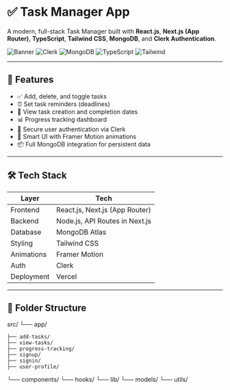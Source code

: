 # ✅ Task Manager App

A modern, full-stack Task Manager built with **React.js**, **Next.js (App Router)**, **TypeScript**, **Tailwind CSS**, **MongoDB**, and **Clerk Authentication**.

![Banner](https://img.shields.io/badge/Next.js-v14+-black?style=for-the-badge&logo=next.js)
![Clerk](https://img.shields.io/badge/Auth-Clerk-red?style=for-the-badge&logo=clerk)
![MongoDB](https://img.shields.io/badge/Database-MongoDB-green?style=for-the-badge&logo=mongodb)
![TypeScript](https://img.shields.io/badge/TypeScript-strongblue?style=for-the-badge&logo=typescript)
![Tailwind](https://img.shields.io/badge/Styling-TailwindCSS-blue?style=for-the-badge&logo=tailwind-css)

---

## 🚀 Features

- ✅ Add, delete, and toggle tasks
- ⏰ Set task reminders (deadlines)
- 📆 View task creation and completion dates
- 📊 Progress tracking dashboard
- 👤 Secure user authentication via Clerk
- 🧠 Smart UI with Framer Motion animations
- 📦 Full MongoDB integration for persistent data

---

## 🛠️ Tech Stack

| Layer        | Tech                          |
|--------------|-------------------------------|
| Frontend     | React.js, Next.js (App Router)|
| Backend      | Node.js, API Routes in Next.js|
| Database     | MongoDB Atlas                 |
| Styling      | Tailwind CSS                  |
| Animations   | Framer Motion                 |
| Auth         | Clerk                         |
| Deployment   | Vercel                        |

---

## 📂 Folder Structure

src/
└── app/

    ├── add-tasks/
    ├── view-tasks/
    ├── progress-tracking/
    ├── signup/
    ├── signin/
    ├── user-profile/

└── components/
└── hooks/
└── lib/
└── models/
└── utils/
